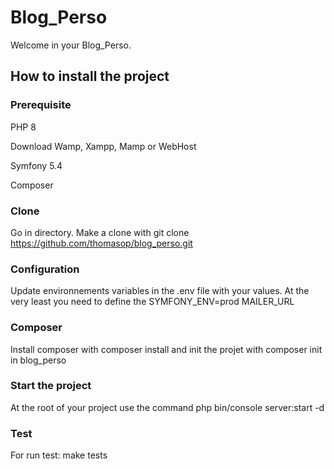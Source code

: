 # Blog_Perso

Welcome in your Blog_Perso.


## How to install the project

### Prerequisite
PHP 8

Download Wamp, Xampp, Mamp or WebHost

Symfony 5.4

Composer

### Clone
Go in directory.
Make a clone with git clone https://github.com/thomasop/blog_perso.git

### Configuration
Update environnements variables in the .env file with your values.
At the very least you need to define the SYMFONY_ENV=prod
MAILER_URL

### Composer
Install composer with composer install and init the projet with composer init in blog_perso

### Start the project
At the root of your project use the command php bin/console server:start -d

### Test
For run test: make tests
